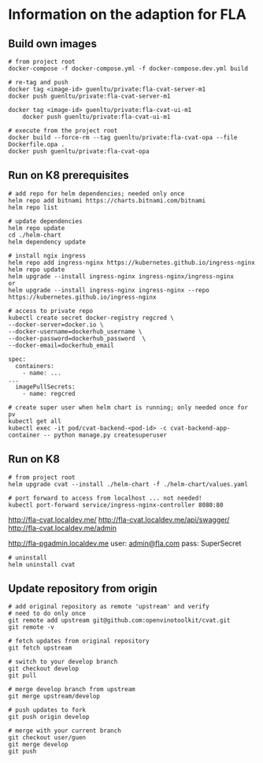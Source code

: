 # Information on the adaption for FLA

## Build own images

````
# from project root
docker-compose -f docker-compose.yml -f docker-compose.dev.yml build

# re-tag and push
docker tag <image-id> guenltu/private:fla-cvat-server-m1
docker push guenltu/private:fla-cvat-server-m1

docker tag <image-id> guenltu/private:fla-cvat-ui-m1
    docker push guenltu/private:fla-cvat-ui-m1
````

````
# execute from the project root
docker build --force-rm --tag guenltu/private:fla-cvat-opa --file Dockerfile.opa .
docker push guenltu/private:fla-cvat-opa
````



## Run on K8 prerequisites

````
# add repo for helm dependencies; needed only once
helm repo add bitnami https://charts.bitnami.com/bitnami
helm repo list
````

````
# update dependencies
helm repo update
cd ./helm-chart
helm dependency update
````

````
# install ngix ingress
helm repo add ingress-nginx https://kubernetes.github.io/ingress-nginx
helm repo update
helm upgrade --install ingress-nginx ingress-nginx/ingress-nginx
or
helm upgrade --install ingress-nginx ingress-nginx --repo https://kubernetes.github.io/ingress-nginx
````

````
# access to private repo
kubectl create secret docker-registry regcred \
--docker-server=docker.io \
--docker-username=dockerhub_username \
--docker-password=dockerhub_password  \
--docker-email=dockerhub_email

spec:
  containers:
    - name: ...
...
  imagePullSecrets:
    - name: regcred
````


````
# create super user when helm chart is running; only needed once for pv
kubectl get all
kubectl exec -it pod/cvat-backend-<pod-id> -c cvat-backend-app-container -- python manage.py createsuperuser
````


## Run on K8

````
# from project root
helm upgrade cvat --install ./helm-chart -f ./helm-chart/values.yaml

# port forward to access from localhost ... not needed!
kubectl port-forward service/ingress-nginx-controller 8080:80
````

http://fla-cvat.localdev.me/
http://fla-cvat.localdev.me/api/swagger/
http://fla-cvat.localdev.me/admin

http://fla-pgadmin.localdev.me
user: admin@fla.com
pass: SuperSecret


````
# uninstall
helm uninstall cvat
````


## Update repository from origin

````
# add original repository as remote 'upstream' and verify
# need to do only once
git remote add upstream git@github.com:openvinotoolkit/cvat.git
git remote -v
````

````
# fetch updates from original repository
git fetch upstream

# switch to your develop branch
git checkout develop
git pull

# merge develop branch from upstream
git merge upstream/develop

# push updates to fork
git push origin develop

# merge with your current branch
git checkout user/guen
git merge develop
git push
````


